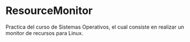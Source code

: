 # ResourceMonitor
Practica del curso de Sistemas Operativos, el cual consiste en realizar un monitor de recursos para Linux.
